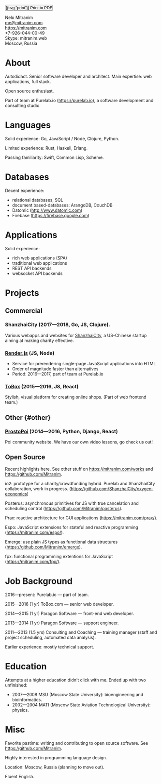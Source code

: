 <p class="text-right gaps-v-letter">
  <span class="block fg-blue" data-note="Updated: 2018-06-15"></span>
  <span class="block noprint">
    <button type="button" style="padding: 0" onclick="window.print()">
      <span class="fill-faded">{{svg "print"}}</span> Print to PDF
    </button>
  </span>
</p>

Nelo Mitranim
<br />
me@mitranim.com
<br />
https://mitranim.com
<br />
+7-926-044-00-49
<br />
Skype: mitranim.web
<br />
Moscow, Russia

# About

Autodidact. Senior software developer and architect. Main expertise: web applications, full stack.

Open source enthusiast.

Part of team at Purelab.io (https://purelab.io), a software development and
consulting studio.

# Languages

Solid experience: Go, JavaScript / Node, Clojure, Python.

Limited experience: Rust, Haskell, Erlang.

Passing familiarity: Swift, Common Lisp, Scheme.

# Databases

Decent experience:

  * relational databases, SQL
  * document based-databases: ArangoDB, CouchDB
  * Datomic (http://www.datomic.com)
  * Firebase (https://firebase.google.com)

# Applications

Solid experience:

  * rich web applications (SPA)
  * traditional web applications
  * REST API backends
  * websocket API backends

# Projects

## Commercial

### ShanzhaiCity <span class="fg-faded font-normal">(2017—2018, Go, JS, Clojure).</span>

Various webapps and websites for [ShanzhaiCity](https://shanzhaicity.com), a US-Chinese startup aiming at making charity effective.

### [Render.js](https://renderjs.io) <span class="fg-faded font-normal">(JS, Node)</span>

  * Service for prerendering single-page JavaScript applications into HTML
  * Order of magnitude faster than alternatives
  * Period: 2016—2017, part of team at Purelab.io

### [ToBox](http://tobox.purelab.io) <span class="fg-faded font-normal">(2015—2016, JS, React)</span>

Stylish, visual platform for creating online shops. (Part of web frontend team.)

## Other {#other}

<!--
## [Bolala](http://bolala.ru) <span class="fg-faded font-normal">(2017—2018, JS, React)</span>

(In development.)
-->

### [ProstoPoi](http://prostopoi.ru) <span class="fg-faded font-normal">(2014—2016, Python, Django, React)</span>

Poi community website. We have our own video lessons, go check us out!

## Open Source

Recent highlights here. See other stuff on https://mitranim.com/works and
https://github.com/Mitranim.

io2: prototype for a charity/crowdfunding hybrid. Purelab and ShanzhaiCity collaboration, work in progress. (https://github.com/ShanzhaiCity/oxygen-economics)

Posterus: asynchronous primitives for JS with true cancelation and scheduling
control (https://github.com/Mitranim/posterus).

Prax: reactive architecture for GUI applications (https://mitranim.com/prax/).

Espo: JavaScript extensions for stateful and reactive programming (https://mitranim.com/espo/).

Emerge: use plain JS types as functional data structures (https://github.com/Mitranim/emerge).

fpx: functional programming extentions for JavaScript (https://mitranim.com/fpx/).

# Job Background

2016—present: Purelab.io — part of team.

2015—2016 (1 yr) ToBox.com — senior web developer.

2014—2015 (1 yr) Paragon Software — front-end web developer.

2013—2014 (1 yr) Paragon Software — support engineer.

2011—2013 (1.5 yrs) Consulting and Coaching — training manager (staff and project scheduling, automated data analysis).

Earlier experience: mostly technical support.

# Education

Attempts at a higher education didn't click with me. Ended up with two
unfinished:

  * 2007—2008 MSU (Moscow State University): bioengineering and bioinformatics.
  * 2002—2004 MATI (Moscow State Aviation Technological University): physics.

# Misc

Favorite pastime: writing and contributing to open source software. See https://github.com/Mitranim.

Highly interested in programming language design.

Location: Moscow, Russia (planning to move out).

Fluent English.
